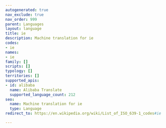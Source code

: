 ```yaml
---
autogenerated: true
nav_exclude: true
nav_order: 999
parent: Languages
layout: language
title: ie
description: Machine translation for ie
codes:
- ie
names:
- ie
family: []
scripts: []
typology: []
territories: []
supported_apis:
- id: alibaba
  name: Alibaba Translate
  supported_language_count: 212
seo:
  name: Machine translation for ie
  type: Language
redirect_to: https://en.wikipedia.org/wiki/List_of_ISO_639-1_codes#ie

---
```


